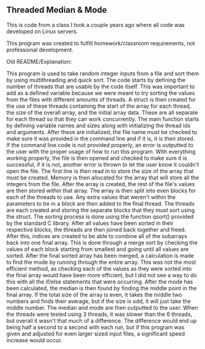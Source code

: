 ## Threaded Median & Mode

This is code from a class I took a couple years ago where all code was developed on Linux servers.

This program was created to fulfill homework/classroom requirements, not professional development.

Old README/Explanation:

This program is used to take random integer inputs from a file and sort them by using multithreading and quick sort. The code starts by defining the number of threads that are usable by the code itself. This was important to add as a defined variable because we were meant to try sorting the values from the files with different amounts of threads. A struct is then created for the use of these threads containing the start of the array for each thread, the size of the overall array, and the initial array data. These are all separate for each thread so that they can work concurrently. The main function starts by defining variable names and sizes along with initializing the thread ids and arguments. After these are initialized, the file name must be checked to make sure it was provided in the command line and if it is, it is then stored. If the command line code is not provided properly, an error is outputted to the user with the proper usage of how to run this program. With everything working properly, the file is then opened and checked to make sure it is successful, if it is not, another error is thrown to let the user know it couldn't open the file. The first line is then read in to store the size of the array that must be created. Memory is then allocated for the array that will store all the integers from the file. After the array is created, the rest of the file's values are then stored within that array. The array is then split into even blocks for each of the threads to use. Any extra values that weren't within the parameters to be in a block are then added to the final thread. The threads are each created and storing the separate blocks that they must sort using the struct. The sorting process is done using the function qsort() provided by the standard C library. After all values have been sorted in their respective blocks, the threads are then joined back together and freed. After this, indices are created to be able to combine all of the subarrays back into one final array. This is done through a merge sort by checking the values of each block starting from smallest and going until all values are sorted. After the final sorted array has been merged, a calculation is made to find the mode by running through the entire array. This was not the most efficient method, as checking each of the values as they were sorted into the final array would have been more efficient, but I did not see a way to do this with all the if/else statements that were occurring. After the mode has been calculated, the median is then found by finding the middle point in the final array. If the total size of the array is even, it takes the middle two numbers and finds their average, but if the size is odd, it will just take the middle number. The median and mode are then outputted to the user. When the threads were tested using 3 threads, it was slower than the 6 threads, but overall it wasn't that much of a difference. The difference would end up being half a second to a second with each run, but if this program was given and adjusted for even larger sized input files, a significant speed increase would occur.
